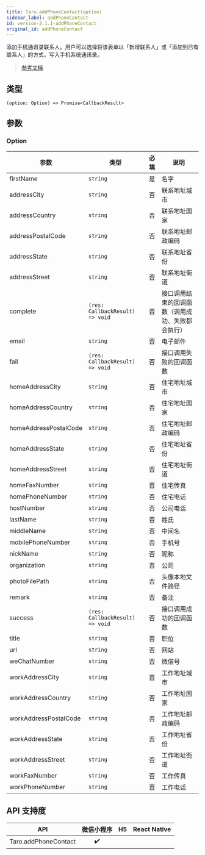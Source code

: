 ```yaml
---
title: Taro.addPhoneContact(option)
sidebar_label: addPhoneContact
id: version-2.1.1-addPhoneContact
original_id: addPhoneContact
---
```


添加手机通讯录联系人。用户可以选择将该表单以「新增联系人」或「添加到已有联系人」的方式，写入手机系统通讯录。

> [参考文档](https://developers.weixin.qq.com/miniprogram/dev/api/device/contact/wx.addPhoneContact.html)

## 类型

```tsx
(option: Option) => Promise<CallbackResult>
```

## 参数

### Option

<table>
  <thead>
    <tr>
      <th>参数</th>
      <th>类型</th>
      <th style="text-align:center">必填</th>
      <th>说明</th>
    </tr>
  </thead>
  <tbody>
    <tr>
      <td>firstName</td>
      <td><code>string</code></td>
      <td style="text-align:center">是</td>
      <td>名字</td>
    </tr>
    <tr>
      <td>addressCity</td>
      <td><code>string</code></td>
      <td style="text-align:center">否</td>
      <td>联系地址城市</td>
    </tr>
    <tr>
      <td>addressCountry</td>
      <td><code>string</code></td>
      <td style="text-align:center">否</td>
      <td>联系地址国家</td>
    </tr>
    <tr>
      <td>addressPostalCode</td>
      <td><code>string</code></td>
      <td style="text-align:center">否</td>
      <td>联系地址邮政编码</td>
    </tr>
    <tr>
      <td>addressState</td>
      <td><code>string</code></td>
      <td style="text-align:center">否</td>
      <td>联系地址省份</td>
    </tr>
    <tr>
      <td>addressStreet</td>
      <td><code>string</code></td>
      <td style="text-align:center">否</td>
      <td>联系地址街道</td>
    </tr>
    <tr>
      <td>complete</td>
      <td><code>(res: CallbackResult) =&gt; void</code></td>
      <td style="text-align:center">否</td>
      <td>接口调用结束的回调函数（调用成功、失败都会执行）</td>
    </tr>
    <tr>
      <td>email</td>
      <td><code>string</code></td>
      <td style="text-align:center">否</td>
      <td>电子邮件</td>
    </tr>
    <tr>
      <td>fail</td>
      <td><code>(res: CallbackResult) =&gt; void</code></td>
      <td style="text-align:center">否</td>
      <td>接口调用失败的回调函数</td>
    </tr>
    <tr>
      <td>homeAddressCity</td>
      <td><code>string</code></td>
      <td style="text-align:center">否</td>
      <td>住宅地址城市</td>
    </tr>
    <tr>
      <td>homeAddressCountry</td>
      <td><code>string</code></td>
      <td style="text-align:center">否</td>
      <td>住宅地址国家</td>
    </tr>
    <tr>
      <td>homeAddressPostalCode</td>
      <td><code>string</code></td>
      <td style="text-align:center">否</td>
      <td>住宅地址邮政编码</td>
    </tr>
    <tr>
      <td>homeAddressState</td>
      <td><code>string</code></td>
      <td style="text-align:center">否</td>
      <td>住宅地址省份</td>
    </tr>
    <tr>
      <td>homeAddressStreet</td>
      <td><code>string</code></td>
      <td style="text-align:center">否</td>
      <td>住宅地址街道</td>
    </tr>
    <tr>
      <td>homeFaxNumber</td>
      <td><code>string</code></td>
      <td style="text-align:center">否</td>
      <td>住宅传真</td>
    </tr>
    <tr>
      <td>homePhoneNumber</td>
      <td><code>string</code></td>
      <td style="text-align:center">否</td>
      <td>住宅电话</td>
    </tr>
    <tr>
      <td>hostNumber</td>
      <td><code>string</code></td>
      <td style="text-align:center">否</td>
      <td>公司电话</td>
    </tr>
    <tr>
      <td>lastName</td>
      <td><code>string</code></td>
      <td style="text-align:center">否</td>
      <td>姓氏</td>
    </tr>
    <tr>
      <td>middleName</td>
      <td><code>string</code></td>
      <td style="text-align:center">否</td>
      <td>中间名</td>
    </tr>
    <tr>
      <td>mobilePhoneNumber</td>
      <td><code>string</code></td>
      <td style="text-align:center">否</td>
      <td>手机号</td>
    </tr>
    <tr>
      <td>nickName</td>
      <td><code>string</code></td>
      <td style="text-align:center">否</td>
      <td>昵称</td>
    </tr>
    <tr>
      <td>organization</td>
      <td><code>string</code></td>
      <td style="text-align:center">否</td>
      <td>公司</td>
    </tr>
    <tr>
      <td>photoFilePath</td>
      <td><code>string</code></td>
      <td style="text-align:center">否</td>
      <td>头像本地文件路径</td>
    </tr>
    <tr>
      <td>remark</td>
      <td><code>string</code></td>
      <td style="text-align:center">否</td>
      <td>备注</td>
    </tr>
    <tr>
      <td>success</td>
      <td><code>(res: CallbackResult) =&gt; void</code></td>
      <td style="text-align:center">否</td>
      <td>接口调用成功的回调函数</td>
    </tr>
    <tr>
      <td>title</td>
      <td><code>string</code></td>
      <td style="text-align:center">否</td>
      <td>职位</td>
    </tr>
    <tr>
      <td>url</td>
      <td><code>string</code></td>
      <td style="text-align:center">否</td>
      <td>网站</td>
    </tr>
    <tr>
      <td>weChatNumber</td>
      <td><code>string</code></td>
      <td style="text-align:center">否</td>
      <td>微信号</td>
    </tr>
    <tr>
      <td>workAddressCity</td>
      <td><code>string</code></td>
      <td style="text-align:center">否</td>
      <td>工作地址城市</td>
    </tr>
    <tr>
      <td>workAddressCountry</td>
      <td><code>string</code></td>
      <td style="text-align:center">否</td>
      <td>工作地址国家</td>
    </tr>
    <tr>
      <td>workAddressPostalCode</td>
      <td><code>string</code></td>
      <td style="text-align:center">否</td>
      <td>工作地址邮政编码</td>
    </tr>
    <tr>
      <td>workAddressState</td>
      <td><code>string</code></td>
      <td style="text-align:center">否</td>
      <td>工作地址省份</td>
    </tr>
    <tr>
      <td>workAddressStreet</td>
      <td><code>string</code></td>
      <td style="text-align:center">否</td>
      <td>工作地址街道</td>
    </tr>
    <tr>
      <td>workFaxNumber</td>
      <td><code>string</code></td>
      <td style="text-align:center">否</td>
      <td>工作传真</td>
    </tr>
    <tr>
      <td>workPhoneNumber</td>
      <td><code>string</code></td>
      <td style="text-align:center">否</td>
      <td>工作电话</td>
    </tr>
  </tbody>
</table>

## API 支持度

| API | 微信小程序 | H5 | React Native |
| :---: | :---: | :---: | :---: |
| Taro.addPhoneContact | ✔️ |  |  |
